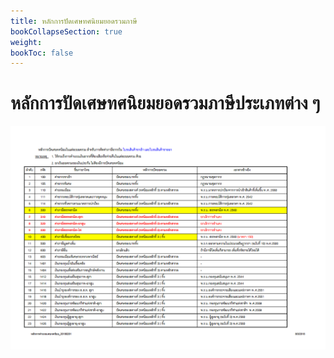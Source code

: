 ```yaml
---
title: หลักการปัดเศษทศนิยมยอดรวมภาษี
bookCollapseSection: true
weight: 
bookToc: false
---
```


หลักการปัดเศษทศนิยมยอดรวมภาษีประเภทต่าง ๆ  
===

![](https://github.com/ecs-support/knowledge-center/raw/master/img/rounding-decimal.png)